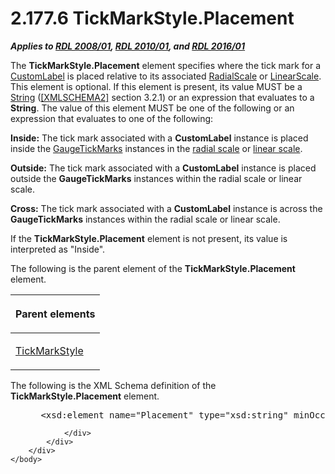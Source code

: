 <html dir="LTR" xmlns:mshelp="http://msdn.microsoft.com/mshelp" xmlns:ddue="http://ddue.schemas.microsoft.com/authoring/2003/5" xmlns:xlink="http://www.w3.org/1999/xlink" xmlns:tool="http://www.microsoft.com/tooltip">
    <head>
        <meta http-equiv="Content-Type" content="text/html; CHARSET=utf-8"></meta>
        <meta name="save" content="history"></meta>
        <title>2.177.6 TickMarkStyle.Placement</title>
        <xml>
            <mshelp:toctitle title="2.177.6 TickMarkStyle.Placement"></mshelp:toctitle>
            <mshelp:rltitle title="[MS-RDL]: TickMarkStyle.Placement"></mshelp:rltitle>
            <mshelp:keyword index="A" term="a505239b-92dc-4d41-8884-c5fe58ca9099"></mshelp:keyword>
            <mshelp:attr name="DCSext.ContentType" value="open specification"></mshelp:attr>
            <mshelp:attr name="AssetID" value="a505239b-92dc-4d41-8884-c5fe58ca9099"></mshelp:attr>
            <mshelp:attr name="TopicType" value="kbRef"></mshelp:attr>
            <mshelp:attr name="DCSext.Title" value="[MS-RDL]: TickMarkStyle.Placement" />
        </xml>
    </head>
    <body>
        <div id="header">
            <h1 class="heading">2.177.6 TickMarkStyle.Placement</h1>
        </div>
        <div id="mainSection">
            <div id="mainBody">
                <div id="allHistory" class="saveHistory"></div>
                <div id="sectionSection0" class="section" name="collapseableSection">
                    

<p><b><i>Applies to </i></b><a href="1e855f94-4617-47e4-b89e-0856c6cb420f.html"><b><i>RDL 2008/01</i></b></a><b><i>,
</i></b><a href="3428e690-a348-4ec7-8a6a-8efb42d2cdee.html"><b><i>RDL 2010/01</i></b></a><b><i>,
and </i></b><a href="52ce3983-2bfc-4e72-9359-42aaf5fe4509.html"><b><i>RDL 2016/01</i></b></a></p>

<p>The <b>TickMarkStyle.Placement</b> element specifies where
the tick mark for a <a href="519139e8-6188-4286-b148-dfd76a0a6be4.html">CustomLabel</a>
is placed relative to its associated <a href="86468d9f-c561-4b50-a689-5dfccfde8495.html">RadialScale</a> or <a href="744f8b40-7ad5-4652-94a1-76ae5df59389.html">LinearScale</a>. This element
is optional. If this element is present, its value MUST be a <a href="1ed81ef3-a683-45e3-aaad-bd2bbe71bc3d.html">String</a> (<a href="https://go.microsoft.com/fwlink/?LinkId=90610">[XMLSCHEMA2]</a> section
3.2.1) or an expression that evaluates to a <b>String</b>. The value of this
element MUST be one of the following or an expression that evaluates to one of
the following:</p>

<p><b>Inside:</b> The tick mark associated with a <b>CustomLabel</b>
instance is placed inside the <a href="85bb1716-e94b-4d9a-97b3-3c681e0c53d5.html">GaugeTickMarks</a> instances
in the <a href="b2482b3f-74ab-4ca8-a9e5-c07955011743.html#gt_c0d060cf-b740-4277-ad99-824fe47581f3">radial scale</a> or <a href="b2482b3f-74ab-4ca8-a9e5-c07955011743.html#gt_f51e929d-5a0e-4c32-a122-ecb22ba2f7b4">linear scale</a>.</p>

<p><b>Outside:</b> The tick mark associated with a <b>CustomLabel</b>
instance is placed outside the <b>GaugeTickMarks</b> instances within the
radial scale or linear scale.</p>

<p><b>Cross:</b> The tick mark associated with a <b>CustomLabel</b>
instance is across the <b>GaugeTickMarks</b> instances within the radial scale
or linear scale.</p>

<p>If the <b>TickMarkStyle.Placement</b> element is not
present, its value is interpreted as &quot;Inside&quot;.</p>

<p>The following is the parent element of the <b>TickMarkStyle.Placement</b>
element.</p>

<table>
 <thead>
  <tr>
   <th>
   <p>Parent elements</p>
   </th>
  </tr>
 </thead>
 <tr>
  <td>
  <p><a href="a7d999ec-edb5-40b9-a4f2-201ea0115806.html">TickMarkStyle</a></p>
  </td>
 </tr>
</table>

<p>The following is the XML Schema definition of the <b>TickMarkStyle.Placement</b>
element.</p>

<dl>
<dd>
<div><pre> &lt;xsd:element name=&quot;Placement&quot; type=&quot;xsd:string&quot; minOccurs=&quot;0&quot;&gt;
</pre></div>
</dd></dl>


                </div>
            </div>
        </div>
    </body>
</html>